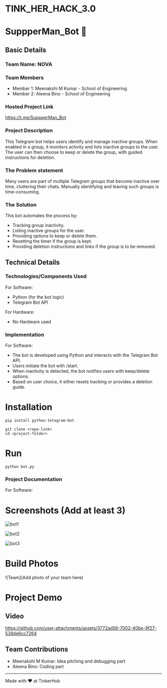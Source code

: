 # TINK_HER_HACK_3.0
# SuppperMan_Bot 🎯


## Basic Details
### Team Name: NOVA


### Team Members
- Member 1: Meenakshi M Kumar - School of Engineering
- Member 2: Aleena Bino - School of Engineering


### Hosted Project Link
https://t.me/SuppperMan_Bot

### Project Description
This Telegram bot helps users identify and manage inactive groups. When enabled in a group, it monitors activity and lists inactive groups to the user. The user can then choose to keep or delete the group, with guided instructions for deletion.

### The Problem statement
Many users are part of multiple Telegram groups that become inactive over time, cluttering their chats. Manually identifying and leaving such groups is time-consuming.

### The Solution
This bot automates the process by:
  * Tracking group inactivity.
  * Listing inactive groups for the user.
  * Providing options to keep or delete them.
  * Resetting the timer if the group is kept.
  * Providing deletion instructions and links if the group is to be removed.

## Technical Details
### Technologies/Components Used
For Software:
- Python (for the bot logic)
- Telegram Bot API

For Hardware:
- No Hardware used

### Implementation
For Software:
- The bot is developed using Python and interacts with the Telegram Bot API.
- Users initiate the bot with /start.
- When inactivity is detected, the bot notifies users with keep/delete options.
- Based on user choice, it either resets tracking or provides a deletion guide.

# Installation
```
pip install python-telegram-bot
```
```
git clone <repo-link>
cd <project-folder>
```
# Run
```
python bot.py
```

### Project Documentation
For Software:

# Screenshots (Add at least 3)


![bot1](https://github.com/user-attachments/assets/4237888e-874b-4180-8a28-8516b2a84405)

![bot2](https://github.com/user-attachments/assets/5110afa1-06f1-4b72-90e9-29b0f4d78ea2)

![bot3](https://github.com/user-attachments/assets/9d7200db-6aeb-488b-b39a-12d1e721d769)



# Build Photos
![Team](Add photo of your team here)



# Project Demo
## Video

https://github.com/user-attachments/assets/3772ad56-7002-40be-9f27-538de6cc7264



## Team Contributions
- Meenakshi M Kumar: Idea pitching and debugging part
- Aleena Bino: Coding part

---
Made with ❤️ at TinkerHub
